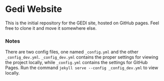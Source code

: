 # Gedi Website
This is the initial repository for the GEDI site, hosted on GitHub pages. Feel free to clone it and move it somewhere else.

### Notes
There are two config files, one named `_config.yml` and the other `_config_dev.yml`. `_config_dev.yml` contains the proper settings for viewing the project locally, while `_config.yml` contains the settings for GitHub Pages. Run the command `jekyll serve --config _config_dev.yml` to view locally.
